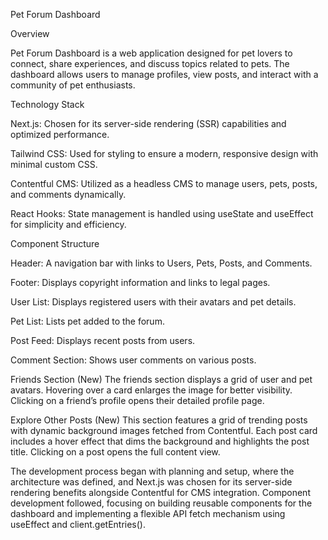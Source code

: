 Pet Forum Dashboard

Overview

Pet Forum Dashboard is a web application designed for pet lovers to connect, share experiences, and discuss topics related to pets. The dashboard allows users to manage profiles, view posts, and interact with a community of pet enthusiasts.

Technology Stack

Next.js: Chosen for its server-side rendering (SSR) capabilities and optimized performance.

Tailwind CSS: Used for styling to ensure a modern, responsive design with minimal custom CSS.

Contentful CMS: Utilized as a headless CMS to manage users, pets, posts, and comments dynamically.

React Hooks: State management is handled using useState and useEffect for simplicity and efficiency.

Component Structure

Header: A navigation bar with links to Users, Pets, Posts, and Comments.

Footer: Displays copyright information and links to legal pages.

User List: Displays registered users with their avatars and pet details.

Pet List: Lists pet added to the forum.

Post Feed: Displays recent posts from users.

Comment Section: Shows user comments on various posts.

Friends Section (New)
The friends section displays a grid of user and pet avatars. Hovering over a card enlarges the image for better visibility. Clicking on a friend’s profile opens their detailed profile page.

Explore Other Posts (New)
This section features a grid of trending posts with dynamic background images fetched from Contentful. Each post card includes a hover effect that dims the background and highlights the post title. Clicking on a post opens the full content view.

The development process began with planning and setup, where the architecture was defined, and Next.js was chosen for its server-side rendering benefits alongside Contentful for CMS integration. Component development followed, focusing on building reusable components for the dashboard and implementing a flexible API fetch mechanism using useEffect and client.getEntries().